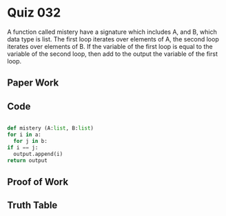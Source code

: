 # Quiz 032

A function called mistery have a signature which includes A, and B, which data type is list. The first loop iterates over elements of A, the second loop iterates over elements of B. If the variable of the first loop is equal to the variable of the second loop, then add to the output the variable of the first loop.

## Paper Work




## Code

```py

def mistery (A:list, B:list)
for i in a:
  for j in b:
if i == j:
  output.append(i)
return output

```

## Proof of Work




## Truth Table




